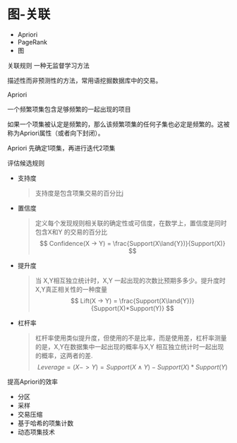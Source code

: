 # 图-关联

* Apriori
* PageRank
* 图



关联规则 一种无监督学习方法

描述性而非预测性的方法，常用语挖掘数据库中的交易。



Apriori



一个频繁项集包含足够频繁的一起出现的项目



如果一个项集被认定是频繁的，那么该频繁项集的任何子集也必定是频繁的。这被称为Apriori属性（或者向下封闭）。

Apriori 先确定1项集，再进行迭代2项集



评估候选规则

* 支持度

  > 支持度是包含项集交易的百分比j

* 置信度

  > 定义每个发现规则相关联的确定性或可信度，在数学上，置信度是同时包含X和Y 的交易的百分比
  > $$
  > Confidence(X -> Y) = \frac{Support(X\land{Y})}{Support(X)}
  > $$
  > 

* 提升度

  > 当 X,Y相互独立统计时，X,Y 一起出现的次数比预期多多少。提升度时X,Y真正相关性的一种度量
  > $$
  > Lift(X -> Y) = \frac{Support(X\land{Y})}{Support(X)*Support(Y)}
  > $$
  > 

* 杠杆率

  > 杠杆率使用类似提升度，但使用的不是比率，而是使用差，杠杆率测量的是，X,Y在数据集中一起出现的概率与X,Y 相互独立统计时一起出现的概率，这两者的差.
  > $$
  > Leverage = (X -> Y) = Support(X\land{Y}) - Support(X)*Support(Y)
  > $$
  > 

   

提高Apriori的效率

* 分区
* 采样
* 交易压缩
* 基于哈希的项集计数
* 动态项集技术